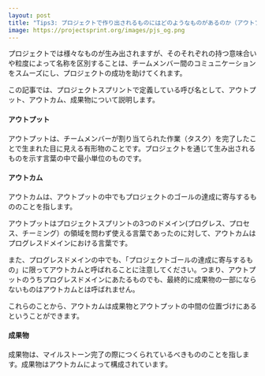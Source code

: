 ```yaml
---
layout: post
title: "Tips3: プロジェクトで作り出されるものにはどのようなものがあるのか（アウトプット/アウトカム/成果物）"
image: https://projectsprint.org/images/pjs_og.png
---
```


プロジェクトでは様々なものが生み出されますが、そのそれぞれの持つ意味合いや粒度によって名称を区別することは、チームメンバー間のコミュニケーションをスムーズにし、プロジェクトの成功を助けてくれます。

この記事では、プロジェクトスプリントで定義している呼び名として、アウトプット、アウトカム、成果物について説明します。

#### アウトプット
アウトプットは、チームメンバーが割り当てられた作業（タスク）を完了したことで生まれた目に見える有形物のことです。プロジェクトを通じて生み出されるものを示す言葉の中で最小単位のものです。

#### アウトカム
アウトカムは、アウトプットの中でもプロジェクトのゴールの達成に寄与するもののことを指します。

アウトプットはプロジェクトスプリントの3つのドメイン(プログレス、プロセス、チーミング）の領域を問わず使える言葉であったのに対して、アウトカムはプログレスドメインにおける言葉です。

また、プログレスドメインの中でも、「プロジェクトゴールの達成に寄与するもの」に限ってアウトカムと呼ばれることに注意してください。つまり、アウトプットのうちプログレスドメインにあたるものでも、最終的に成果物の一部にならないものはアウトカムとは呼ばれません。

これらのことから、アウトカムは成果物とアウトプットの中間の位置づけにあるということができます。

#### 成果物
成果物は、マイルストーン完了の際につくられているべきもののことを指します。成果物はアウトカムによって構成されています。
